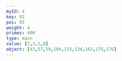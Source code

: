 ```yaml
---
myId: 4
key: 92
pos: 93
weight: 4
primes: 400
type: main
value: [7,3,1,0]
object: [43,57,59,104,115,134,162,175,176]
---
```

